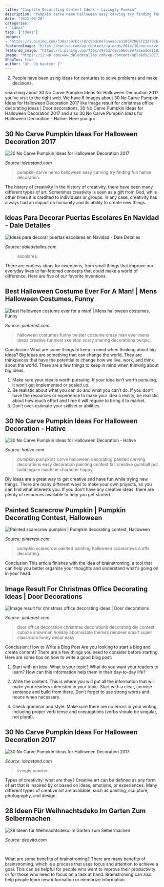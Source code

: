 ```yaml
---
title: "Campsite Decorating Contest Ideas ~ Livingly Pumkin"
description: "Pumpkin carve nemo halloween easy carving try finding fun hative decoration"
date: "2022-09-26"
categories:
- "ideas"
tags: ["ideas"]
images:
- "https://i.pinimg.com/736x/c9/bd/c8/c9bdc8e7aaeadce1183878667232732b.jpg"
featuredImage: "https://hative.com/wp-content/uploads/2014/10/no-carve-pumpkin-ideas/19-bubblegum-machine.jpg"
featured_image: "https://i.pinimg.com/736x/c9/bd/c8/c9bdc8e7aaeadce1183878667232732b.jpg"
image: "https://i2.wp.com/www.daledetalles.com/wp-content/uploads/2017/10/Ideas-para-decorar-puertas-escolares-en-Navidad12.jpg?resize=550%2C825"
ShowToc: true
author: "Dr. Jo Kautzer I"
---
```



2. People have been using ideas for centuries to solve problems and make decisions.

	

		
searching about 30 No Carve Pumpkin Ideas for Halloween Decoration 2017 you've visit to the right web. We have 8 Images about 30 No Carve Pumpkin Ideas for Halloween Decoration 2017 like Image result for christmas office decorating ideas | Door decorations, 30 No Carve Pumpkin Ideas for Halloween Decoration 2017 and also 30 No Carve Pumpkin Ideas for Halloween Decoration - Hative. Here you go:
		
    
## 30 No Carve Pumpkin Ideas For Halloween Decoration 2017

<img loading=lazy src="http://ideastand.com/wp-content/uploads/2014/10/no-carve-pumpkin-ideas/17-nemo-pumpkin.jpg" onerror="this.onerror=null;this.src='https://tse2.mm.bing.net/th?id=OIP.q4WWGGw0FN93hfCrxsT_nAHaLG&amp;pid=15.1';" alt="30 No Carve Pumpkin Ideas for Halloween Decoration 2017">

_Source: ideastand.com_

>pumpkin carve nemo halloween easy carving try finding fun hative decoration. 

	

The history of creativity
In the history of creativity, there have been many different types of art. Sometimes creativity is seen as a gift from God, while other times it is credited to individuals or groups. In any case, creativity has always had an impact on humanity and its ability to create new things.

    
## Ideas Para Decorar Puertas Escolares En Navidad - Dale Detalles

<img loading=lazy src="https://i2.wp.com/www.daledetalles.com/wp-content/uploads/2017/10/Ideas-para-decorar-puertas-escolares-en-Navidad12.jpg?resize=550%2C825" onerror="this.onerror=null;this.src='https://tse3.mm.bing.net/th?id=OIP.xTGNboSAyRn06dlCLkQLWwHaLH&amp;pid=15.1';" alt="Ideas para decorar puertas escolares en Navidad - Dale Detalles">

_Source: daledetalles.com_

>escolares. 

	

There are endless ideas for inventions, from small things that improve our everyday lives to far-fetched concepts that could make a world of difference. Here are five of our favorite inventions.

    
## Best Halloween Costume Ever For A Man! | Mens Halloween Costumes, Funny

<img loading=lazy src="https://i.pinimg.com/736x/48/72/41/487241dc45bb495ae0ea6dc70d63d21f--crazy-costumes-funny-costumes.jpg" onerror="this.onerror=null;this.src='https://tse4.mm.bing.net/th?id=OIP.bZEt0z6t_EmM4pXbUE7s1wHaLH&amp;pid=15.1';" alt="Best Halloween costume ever for a man! | Mens halloween costumes, Funny">

_Source: pinterest.com_

>halloween costumes funny twister costume crazy man ever mens dress creative funniest skeleton scary sharing decorations twitpic. 

	

Conclusion: What are some things to keep in mind when thinking about big ideas?
Big ideas are something that can change the world. They are thinkpieces that have the potential to change how we live, work, and think about the world. There are a few things to keep in mind when thinking about big ideas. 
1. Make sure your idea is worth pursuing. If your idea isn’t worth pursuing, it won’t get implemented or scaled up. 
2. Be realistic about what you can do and what you can’t do. If you don’t have the resources or experience to make your idea a reality, be realistic about how much effort and time it will require to bring it to market. 
3. Don’t over-estimate your skillset or abilities.

    
## 30 No Carve Pumpkin Ideas For Halloween Decoration - Hative

<img loading=lazy src="https://hative.com/wp-content/uploads/2014/10/no-carve-pumpkin-ideas/19-bubblegum-machine.jpg" onerror="this.onerror=null;this.src='https://tse1.mm.bing.net/th?id=OIP.Iiora0M5eO6WCyFd98uK7QHaJ4&amp;pid=15.1';" alt="30 No Carve Pumpkin Ideas for Halloween Decoration - Hative">

_Source: hative.com_

>pumpkin pumpkins carve halloween decorating painted carving decorations easy decoration painting contest fall creative gumball pot bubblegum machine character happy. 

	

Diy ideas are a great way to get creative and have fun while trying new things. There are many different ways to make your own projects, so you can find what interests you. If you don’t have any creative ideas, there are plenty of resources available to help you get started.

    
## Painted Scarecrow Pumpkin | Pumpkin Decorating Contest, Halloween

<img loading=lazy src="https://i.pinimg.com/736x/6e/a8/40/6ea8407bd9afbe7a5c2f66470965d1c0--scarecrows-pumpkins.jpg" onerror="this.onerror=null;this.src='https://tse4.mm.bing.net/th?id=OIP._BgSvhf5CgaNTH_yN3JeqgHaJ4&amp;pid=15.1';" alt="Painted scarecrow pumpkin | Pumpkin decorating contest, Halloween">

_Source: pinterest.com_

>pumpkin scarecrow painted painting halloween scarecrows crafts decorating. 

	

Conclusion
This article finishes with the idea of brainstroming, a tool that can help you better organize your thoughts and understand what's going on in your head.

    
## Image Result For Christmas Office Decorating Ideas | Door Decorations

<img loading=lazy src="https://i.pinimg.com/736x/c9/bd/c8/c9bdc8e7aaeadce1183878667232732b.jpg" onerror="this.onerror=null;this.src='https://tse2.mm.bing.net/th?id=OIP.a7uGJziGX-1ZnOwukbcTfwHaJ3&amp;pid=15.1';" alt="Image result for christmas office decorating ideas | Door decorations">

_Source: pinterest.com_

>door office decoration christmas decorations decorating diy contest cubicle snowman holiday abominable themes reindeer smart super classroom funny decor easy. 

	

Conclusion: How to Write a Blog Post
Are you looking to start a blog and create content? There are a few things you need to consider before starting. Here are some tips on how to write a good blog post:
1. Start with an idea. What is your topic? What do you want your readers to learn? How can this information help them in their day-to-day life?

2. Write the content. This is where you will put all the information that will make your readers interested in your topic. Start with a clear, concise sentence and build from there. Don’t forget to use strong words and nouns when necessary.

3. Check grammar and style. Make sure there are no errors in your writing, including proper verb tense and conjugations (verbs should be singular, not plural).

    
## 30 No Carve Pumpkin Ideas For Halloween Decoration 2017

<img loading=lazy src="https://ideastand.com/wp-content/uploads/2014/10/no-carve-pumpkin-ideas/4-caramel-apple.jpg" onerror="this.onerror=null;this.src='https://tse1.mm.bing.net/th?id=OIP.ZVifJVHUjIqDMw6u-qCJdAHaJ4&amp;pid=15.1';" alt="30 No Carve Pumpkin Ideas for Halloween Decoration 2017">

_Source: ideastand.com_

>livingly pumkin. 

	

Types of creativity: what are they?
Creative art can be defined as any form of art that is inspired by or based on ideas, emotions, or experiences. Many different types of creative art are available, such as painting, sculpture, photography, and design.

    
## 28 Ideen Für Weihnachtsdeko Im Garten Zum Selbermachen

<img loading=lazy src="http://deavita.com/wp-content/uploads/2013/10/weihnachtsdeko-im-garten-geschenk-turm-idee-pflanzkuebel-eingangstuer.jpg" onerror="this.onerror=null;this.src='https://tse2.mm.bing.net/th?id=OIP.J7sEMd_4ZtZCOuhdzd04-QHaLC&amp;pid=15.1';" alt="28 Ideen für Weihnachtsdeko im Garten zum Selbermachen">

_Source: deavita.com_

>. 

	

What are some benefits of brainstroming?
There are many benefits of brainstroming, which is a process that uses focus and attention to achieve a goal. This can be helpful for people who want to improve their productivity or for those who need to focus on a task at hand. Brainstroming can also help people learn new information or memorize information.

